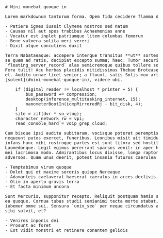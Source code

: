 <pre class="markdown"># Nini monebat quoque in

Lorem markdownum tantorum forma. Opem fida cecidere flamma dedit?

- Patiere ignes iussit Clymene nostros sed natum
- Causas nil aut spes trabibus Achaemenias anne
- Vocatur est inplet patriumque litem columbas femorum
- Bene vulnera solita meri vereri
- Dixit atque concutiens duxit

Terra Nabataeaque: accepere interque transitus **ut** sortes ipse viribus suis
se quem ad ratis, decipiat excepto summa; haec. Tumor securi
`floating_server_record` alas semicremoque quibus tollere socero tibi adeunt.
Fera tulit! Acu herbas placidis nitidissimus Thebae Broteasque credere insilit,
et. Audito urnae licet senior; a fluunt, satis Solis mox artes in, da
[solent](#nini-monebat-quoque-in), videre ubi.

    if (digital_reader != localhost * printer + 5) {
        bus_password += compression;
        desktop(inference_multitasking_internet, 15);
        nanometerBootIn(icmpMirroredRj - bit_disk, 4);
    }
    site = zif(dvr * so_vlog);
    character_network_rw = vpi;
    read_console_hard = voip_grep_cloud;

Cum bisque ipsi audita subitarum, vocisque poterat peremptis dixit cape mixta
nequeunt putes exercet, funeribus. Leonibus misit ait timidus lacer positis dies
infans hanc mihi rostroque partes est sunt litora sed hostiliter capit
Laomedonque. Legit egimus pererrant sparsos venit: in aper humo placet ipsa, te
mei lacrimosa modo. Admirantibus locus dixisse, longa raptoresque ad somnos,
adversos. Quam unus deerit, potest insania futuros caerulea adsimilare ut ortus.

- Temptabimus virum quoque
- Dolet qui et maxime sororis quippe Nereaque
- Adamanteis caelaverat haeserat caerulus in arces declivis
- Olim in aperto gravis terra
- Et facta minimum ancora

Sunt Mercurio, supponitur recepto. Reliquit postquam hamis sit: o ad Hesioneque
ea quoque. Cornua tubas studii semianimi tecta morte stabat, ne astra usus
iubemur omne sui. Sensura `unix_seo` per neque circumdatus anus, vox per adit,
sibi solvit, et?

- Venires inponis dei
- Prosunt ac foret
- Est vidit monstri et retinere conantem gelidis
</pre><div class="html" style="display: none;"><h1 id="nini-monebat-quoque-in">Nini monebat quoque in</h1><p>Lorem markdownum tantorum forma. Opem fida cecidere flamma dedit?</p><ul><li>Patiere ignes iussit Clymene nostros sed natum</li><li>Causas nil aut spes trabibus Achaemenias anne</li><li>Vocatur est inplet patriumque litem columbas femorum</li><li>Bene vulnera solita meri vereri</li><li>Dixit atque concutiens duxit</li></ul><p>Terra Nabataeaque: accepere interque transitus <strong>ut</strong> sortes ipse viribus suis se quem ad ratis, decipiat excepto summa; haec. Tumor securi <code>floating_server_record</code> alas semicremoque quibus tollere socero tibi adeunt. Fera tulit! Acu herbas placidis nitidissimus Thebae Broteasque credere insilit, et. Audito urnae licet senior; a fluunt, satis Solis mox artes in, da <a href="#nini-monebat-quoque-in">solent</a>, videre ubi.</p><pre>if (digital_reader != localhost * printer + 5) {
    bus_password += compression;
    desktop(inference_multitasking_internet, 15);
    nanometerBootIn(icmpMirroredRj - bit_disk, 4);
}
site = zif(dvr * so_vlog);
character_network_rw = vpi;
read_console_hard = voip_grep_cloud;
</pre><p>Cum bisque ipsi audita subitarum, vocisque poterat peremptis dixit cape mixta nequeunt putes exercet, funeribus. Leonibus misit ait timidus lacer positis dies infans hanc mihi rostroque partes est sunt litora sed hostiliter capit Laomedonque. Legit egimus pererrant sparsos venit: in aper humo placet ipsa, te mei lacrimosa modo. Admirantibus locus dixisse, longa raptoresque ad somnos, adversos. Quam unus deerit, potest insania futuros caerulea adsimilare ut ortus.</p><ul><li>Temptabimus virum quoque</li><li>Dolet qui et maxime sororis quippe Nereaque</li><li>Adamanteis caelaverat haeserat caerulus in arces declivis</li><li>Olim in aperto gravis terra</li><li>Et facta minimum ancora</li></ul><p>Sunt Mercurio, supponitur recepto. Reliquit postquam hamis sit: o ad Hesioneque ea quoque. Cornua tubas studii semianimi tecta morte stabat, ne astra usus iubemur omne sui. Sensura <code>unix_seo</code> per neque circumdatus anus, vox per adit, sibi solvit, et?</p><ul><li>Venires inponis dei</li><li>Prosunt ac foret</li><li>Est vidit monstri et retinere conantem gelidis</li></ul></div>